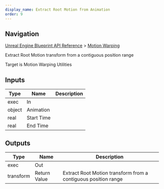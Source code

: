```yaml
---
display_name: Extract Root Motion from Animation
order: 9
---
```

## Navigation

[Unreal Engine Blueprint API Reference](https://dev.epicgames.com/documentation/en-us/unreal-engine/BlueprintAPI) > [Motion Warping](https://dev.epicgames.com/documentation/en-us/unreal-engine/BlueprintAPI/MotionWarping)

Extract Root Motion transform from a contiguous position range

Target is Motion Warping Utilities

## Inputs

| Type | Name | Description |
| --- | --- | --- |
| exec | In |  |
| object | Animation |  |
| real | Start Time |  |
| real | End Time |  |

## Outputs

| Type | Name | Description |
| --- | --- | --- |
| exec | Out |  |
| transform | Return Value | Extract Root Motion transform from a contiguous position range |
